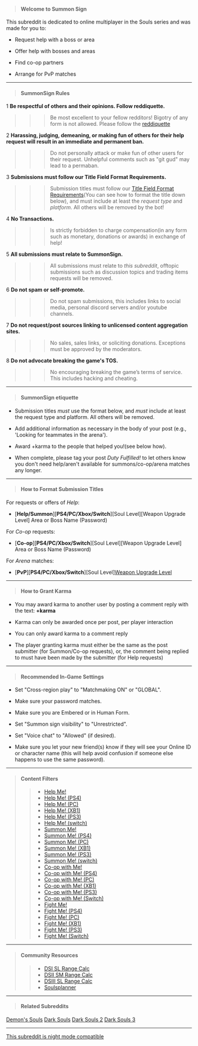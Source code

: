 >#### **Welcome to Summon Sign**
This subreddit is dedicated to online multiplayer in the Souls series and was made for you to:
>
* Request help with a boss or area
>
* Offer help with bosses and areas
>
* Find co-op partners
>
* Arrange for PvP matches

---

>#### **SummonSign Rules**
>
1 **Be respectful of others and their opinions. Follow reddiquette.**
>>>Be most excellent to your fellow redditors! Bigotry of any form is not allowed. Please follow the [reddiquette](https://www.reddithelp.com/en/categories/reddit-101/reddit-basics/reddiquette)
>
2 **Harassing, judging, demeaning, or making fun of others for their help request will result in an immediate and permanent ban.**
>>>Do not personally attack or make fun of other users for their request. Unhelpful comments such as "git gud" may lead to a permaban.
>
3 **Submissions must follow our Title Field Format Requirements.**
>>>Submission titles must follow our [Title Field Format Requirements](https://www.reddit.com/r/SummonSign/comments/jskucr/faq_how_to_post_to_rsummonsign/)(You can see how to format the title down below), and must include at least the *request type* and *platform*. All others will be removed by the bot!
>
4 **No Transactions.**
>>>Is strictly forbidden to charge compensation(in any form such as monetary, donations or awards) in exchange of help!
>
5 **All submissions must relate to SummonSign.**
>>>All submissions must relate to *this subreddit*, offtopic submissions such as discussion topics and trading items requests will be removed.
>
6 **Do not spam or self-promote.**
>>>Do not spam submissions, this includes links to social media, personal discord servers and/or youtube channels.
>
7 **Do not request/post sources linking to unlicensed content aggregation sites.**
>>>No sales, sales links, or soliciting donations. Exceptions must be approved by the moderators.
>
8 **Do not advocate breaking the game's TOS.**
>>>No encouraging breaking the game’s terms of service. This includes hacking and cheating.

---

>#### **SummonSign etiquette**
* Submission titles *must* use the format below, and *must* include at least the request type and platform. All others will be removed.
>
* Add additional information as necessary in the body of your post (e.g., 'Looking for teammates in the arena').
>
* Award +karma to the people that helped you!(see below how).
>
* When complete, please tag your post *Duty Fulfilled!* to let others know you don't need help/aren't available for summons/co-op/arena matches any longer.

--- 

>#### **How to Format Submission Titles**
For requests or offers of *Help*:
>
* [**Help/Summon**][**PS4/PC/Xbox/Switch**][Soul Level][Weapon Upgrade Level] Area or Boss Name (Password)
>
For *Co-op* requests:
>
* [**Co-op**][**PS4/PC/Xbox/Switch**][Soul Level][Weapon Upgrade Level] Area or Boss Name (Password)
>
For *Arena* matches:
>
* [**PvP**][**PS4/PC/Xbox/Switch**][Soul Level][Weapon Upgrade Level](Password)

---

>#### **How to Grant Karma**
* You may award karma to another user by posting a comment reply with the text: **+karma**
>
* Karma can only be awarded once per post, per player interaction
>
* You can only award karma to a comment reply
>
* The player granting karma must either be the same as the post submitter (for Summon/Co-op requests), or, the comment being replied to must have been made by the submitter (for Help requests)

---

>#### **Recommended In-Game Settings**
* Set "Cross-region play" to "Matchmaking ON" or "GLOBAL".
>
* Make sure your password matches.
>
* Make sure you are Embered or in Human Form.
>
* Set "Summon sign visibility" to "Unrestricted".
>
* Set "Voice chat" to "Allowed" (if desired).
>
* Make sure you let your new friend(s) know if they will see your Online ID or character name (this will help avoid confusion if someone else happens to use the same password).

---

>#### **Content Filters**
>> * [Help Me!](/r/summonsign/search?q=flair%3Ahelp&sort=new&restrict_sr=on#filter1)
>> * [Help Me! (PS4)](/r/summonsign/search?q=flair%3Ahelp+ps4&sort=new&restrict_sr=on#filter1)
>> * [Help Me! (PC)](/r/summonsign/search?q=flair%3Ahelp+%28pc%20OR%20steam%29&sort=new&restrict_sr=on#filter1)
>> * [Help Me! (XB1)](/r/summonsign/search?q=flair%3Ahelp+%28xbox%20OR%20xbone%20OR%20xb1%29&sort=new&restrict_sr=on#filter1)
>> * [Help Me! (PS3)](/r/summonsign/search?q=flair%3Ahelp+ps3&sort=new&restrict_sr=on#filter1)
>> * [Help Me! (switch)](/r/summonsign/search?q=flair%3Ahelp+switch&sort=new&restrict_sr=on#filter1)
>> * [Summon Me!](/r/summonsign/search?q=flair%3Asummon&restrict_sr=on&sort=new&t=all#filter2)
>> * [Summon Me! (PS4)](/r/summonsign/search?q=flair%3Asummon+ps4&sort=new&restrict_sr=on#filter2)
>> * [Summon Me! (PC)](/r/summonsign/search?q=flair%3Asummon+%28pc%20OR%20steam%29&sort=new&restrict_sr=on#filter2)
>> * [Summon Me! (XB1)](/r/summonsign/search?q=flair%3Asummon+%28xbox%20OR%20xbone%20OR%20xb1%29&sort=new&restrict_sr=on#filter2)
>> * [Summon Me! (PS3)](/r/summonsign/search?q=flair%3Asummon+ps3&sort=new&restrict_sr=on#filter2)
>> * [Summon Me! (switch)](/r/summonsign/search?q=flair%3Asummon+switch&sort=new&restrict_sr=on#filter2)
>> * [Co-op with Me!](/r/summonsign/search?q=flair%3Aco%2Dop&restrict_sr=on&sort=new&t=all#filter3)
>> * [Co-op with Me! (PS4)](/r/summonsign/search?q=flair%3Aco%2Dop+ps4&sort=new&restrict_sr=on#filter3)
>> * [Co-op with Me! (PC)](/r/summonsign/search?q=flair%3Aco%2Dop+%28pc%20OR%20steam%29&sort=new&restrict_sr=on#filter3)
>> * [Co-op with Me! (XB1)](/r/summonsign/search?q=flair%3Aco%2Dop+%28xbox%20OR%20xbone%20OR%20xb1%29&sort=new&restrict_sr=on#filter3)
>> * [Co-op with Me! (PS3)](/r/summonsign/search?q=flair%3Aco%2Dop+ps3&sort=new&restrict_sr=on#filter3)
>> * [Co-op with Me! (Switch)](/r/summonsign/search?q=flair%3Aco%2Dop+switch&sort=new&restrict_sr=on#filter3)
>> * [Fight Me!](/r/summonsign/search?q=flair%3Aarena&restrict_sr=on&sort=new&t=all#filter4)
>> * [Fight Me! (PS4)](/r/summonsign/search?q=flair%3Aarena+ps4&sort=new&restrict_sr=on#filter4)
>> * [Fight Me! (PC)](/r/summonsign/search?q=flair%3Aarena+%28pc%20OR%20steam%29&sort=new&restrict_sr=on#filter4)
>> * [Fight Me! (XB1)](/r/summonsign/search?q=flair%3Aarena+%28xbox%20OR%20xbone%20OR%20xb1%29&sort=new&restrict_sr=on#filter4)
>> * [Fight Me! (PS3)](/r/summonsign/search?q=flair%3Aarena+ps3&sort=new&restrict_sr=on#filter4)
>> * [Fight Me! (Switch)](/r/summonsign/search?q=flair%3Aarena+switch&sort=new&restrict_sr=on#filter4)

---

>#### **Community Resources**
>> * [DSI SL Range Calc](https://mpql.net/tools/dark-souls/)
>> * [DSII SM Range Calc](https://mpql.net/tools/dark-souls-2/)
>> * [DSIII SL Range Calc](https://mpql.net/tools/dark-souls-3/)
>> * [Soulsplanner](https://soulsplanner.com/)

---

>#### **Related Subreddits**
[Demon's Souls](/r/demonssouls#rel)
[Dark Souls](/r/darksouls#rel)
[Dark Souls 2](/r/darksouls2#rel)
[Dark Souls 3](/r/darksouls3#rel)

---
[This subreddit is night mode compatible](#/RES_SR_Config/NightModeCompatible)